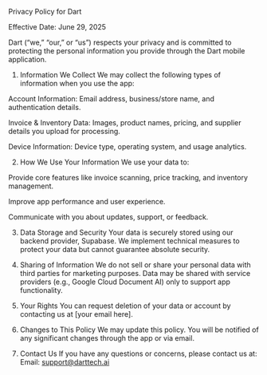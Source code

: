 Privacy Policy for Dart

Effective Date: June 29, 2025

Dart (“we,” “our,” or “us”) respects your privacy and is committed to protecting the personal information you provide through the Dart mobile application.

1. Information We Collect
We may collect the following types of information when you use the app:

Account Information: Email address, business/store name, and authentication details.

Invoice & Inventory Data: Images, product names, pricing, and supplier details you upload for processing.

Device Information: Device type, operating system, and usage analytics.

2. How We Use Your Information
We use your data to:

Provide core features like invoice scanning, price tracking, and inventory management.

Improve app performance and user experience.

Communicate with you about updates, support, or feedback.

3. Data Storage and Security
Your data is securely stored using our backend provider, Supabase. We implement technical measures to protect your data but cannot guarantee absolute security.

4. Sharing of Information
We do not sell or share your personal data with third parties for marketing purposes. Data may be shared with service providers (e.g., Google Cloud Document AI) only to support app functionality.

5. Your Rights
You can request deletion of your data or account by contacting us at [your email here].

6. Changes to This Policy
We may update this policy. You will be notified of any significant changes through the app or via email.

7. Contact Us
If you have any questions or concerns, please contact us at:
Email: support@darttech.ai

